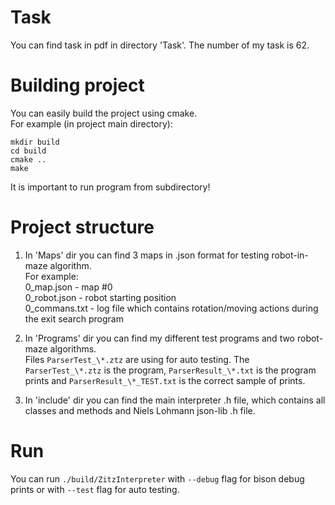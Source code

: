 # Task
You can find task in pdf in directory 'Task'. The number of my task is 62.

# Building project
You can easily build the project using cmake.\
For example (in project main directory):
```
mkdir build
cd build
cmake ..
make
```
It is important to run program from subdirectory!

# Project structure
1. In 'Maps' dir you can find 3 maps in .json format for testing robot-in-maze algorithm. \
For example:\
0_map.json - map #0\
0_robot.json - robot starting position\
0_commans.txt - log file which contains rotation/moving actions during the exit search program

2. In 'Programs' dir you can find my different test programs and two robot-maze algorithms.\
Files `ParserTest_\*.ztz` are using for auto testing. The `ParserTest_\*.ztz` is the program, `ParserResult_\*.txt` is the program prints and `ParserResult_\*_TEST.txt` is the correct sample of prints.

3. In 'include' dir you can find the main interpreter .h file, which contains all classes and methods and Niels Lohmann json-lib .h file.

# Run
You can run `./build/ZitzInterpreter` with `--debug` flag for bison debug prints or with `--test` flag for auto testing.
